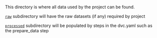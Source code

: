 This directory is where all data used by the project can be found.

[`raw`](raw) subdirectory will have the raw datasets (if any) required by project

[`processed`](processed) subdirectory will be populated by steps in the dvc.yaml such as the prepare_data step
